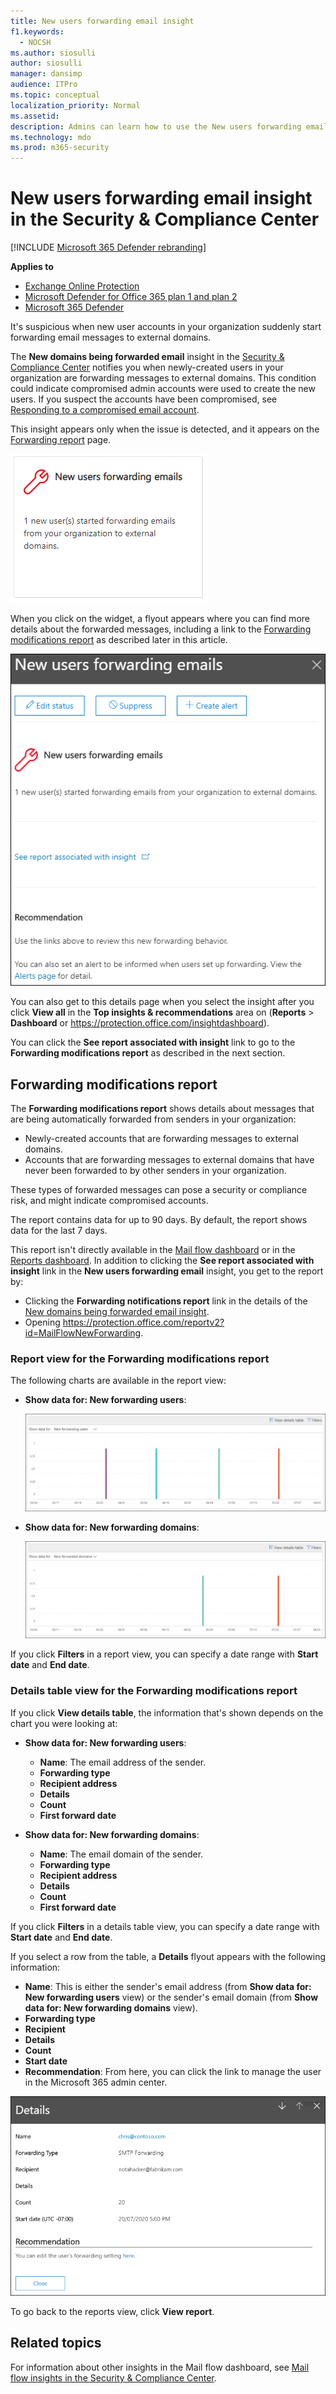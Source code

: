 ```yaml
---
title: New users forwarding email insight
f1.keywords: 
  - NOCSH
ms.author: siosulli
author: siosulli
manager: dansimp
audience: ITPro
ms.topic: conceptual
localization_priority: Normal
ms.assetid: 
description: Admins can learn how to use the New users forwarding email insight in the Security & Compliance Center to investigate when users in their organization are forwarding messages to new domains.
ms.technology: mdo
ms.prod: m365-security
---
```


# New users forwarding email insight in the Security & Compliance Center

[!INCLUDE [Microsoft 365 Defender rebranding](../includes/microsoft-defender-for-office.md)]

**Applies to**
- [Exchange Online Protection](exchange-online-protection-overview.md)
- [Microsoft Defender for Office 365 plan 1 and plan 2](office-365-atp.md)
- [Microsoft 365 Defender](../mtp/microsoft-threat-protection.md)

It's suspicious when new user accounts in your organization suddenly start forwarding email messages to external domains.

The **New domains being forwarded email** insight in the [Security & Compliance Center](https://protection.office.com) notifies you when newly-created users in your organization are forwarding messages to external domains. This condition could indicate compromised admin accounts were used to create the new users. If you suspect the accounts have been compromised, see [Responding to a compromised email account](responding-to-a-compromised-email-account.md).

This insight appears only when the issue is detected, and it appears on the [Forwarding report](view-mail-flow-reports.md#forwarding-report) page.

![New users forwarding email insight](../../media/mfi-new-users-forwarding-email.png)

When you click on the widget, a flyout appears where you can find more details about the forwarded messages, including a link to the [Forwarding modifications report](#forwarding-modifications-report) as described later in this article.

![Details flyout that appears after clicking on the New users forwarding email insight](../../media/mfi-new-users-forwarding-email-details.png)

You can also get to this details page when you select the insight after you click **View all** in the **Top insights & recommendations** area on (**Reports** \> **Dashboard** or <https://protection.office.com/insightdashboard>).

You can click the **See report associated with insight** link to go to the **Forwarding modifications report** as described in the next section.

## Forwarding modifications report

The **Forwarding modifications report** shows details about messages that are being automatically forwarded from senders in your organization:

- Newly-created accounts that are forwarding messages to external domains.
- Accounts that are forwarding messages to external domains that have never been forwarded to by other senders in your organization.

These types of forwarded messages can pose a security or compliance risk, and might indicate compromised accounts.

The report contains data for up to 90 days. By default, the report shows data for the last 7 days.

This report isn't directly available in the [Mail flow dashboard](mail-flow-insights-v2.md) or in the [Reports dashboard](view-mail-flow-reports.md). In addition to clicking the **See report associated with insight** link in the **New users forwarding email** insight, you get to the report by:

- Clicking the **Forwarding notifications report** link in the details of the [New domains being forwarded email insight](mfi-new-domains-being-forwarded-email.md).
- Opening <https://protection.office.com/reportv2?id=MailFlowNewForwarding>.

### Report view for the Forwarding modifications report

The following charts are available in the report view:

- **Show data for: New forwarding users**:

  ![New forwarding users view in the Forwarding modifications report](../../media/forwarding-modifications-report-new-forwarding-users.png)

- **Show data for: New forwarding domains**:

  ![New forwarded domains view in the Forwarding modifications report](../../media/forwarding-modifications-report-new-forwarded-domains.png)

If you click **Filters** in a report view, you can specify a date range with **Start date** and **End date**.

### Details table view for the Forwarding modifications report

If you click **View details table**, the information that's shown depends on the chart you were looking at:

- **Show data for: New forwarding users**:

  - **Name**: The email address of the sender.
  - **Forwarding type**
  - **Recipient address**
  - **Details**
  - **Count**
  - **First forward date**

- **Show data for: New forwarding domains**:

  - **Name**: The email domain of the sender.
  - **Forwarding type**
  - **Recipient address**
  - **Details**
  - **Count**
  - **First forward date**

If you click **Filters** in a details table view, you can specify a date range with **Start date** and **End date**.

If you select a row from the table, a **Details** flyout appears with the following information:

- **Name**: This is either the sender's email address (from **Show data for: New forwarding users** view) or the sender's email domain (from **Show data for: New forwarding domains** view).
- **Forwarding type**
- **Recipient**
- **Details**
- **Count**
- **Start date**
- **Recommendation**: From here, you can click the link to manage the user in the Microsoft 365 admin center.

![Details flyout from the details table of the New forwarding users view in the Forwarding modifications report](../../media/mfi-forwarding-modifications-report-new-forwarding-users-view-details-table-details.png)

To go back to the reports view, click **View report**.

## Related topics

For information about other insights in the Mail flow dashboard, see [Mail flow insights in the Security & Compliance Center](mail-flow-insights-v2.md).
